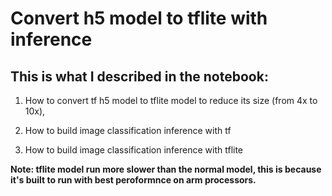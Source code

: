 # Convert h5 model to tflite with inference

## This is what I described in the notebook:

  1. How to convert tf h5 model to tflite model to reduce its size (from 4x to 10x), 

  2. How to build image classification inference with tf
  
  3. How to build image classification inference with tflite


**Note: tflite model run more slower than the normal model, this is because it's built to run with best peroformnce on arm processors.** 
